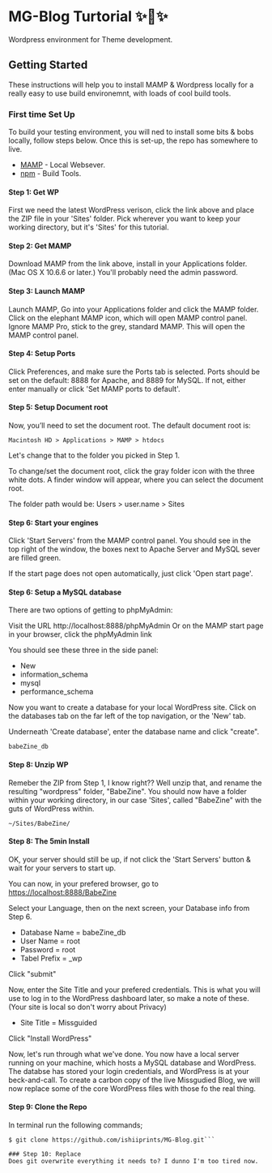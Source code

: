 # MG-Blog Turtorial :sparkles::turtle::sparkles:

Wordpress environment for Theme development. 

## Getting Started

These instructions will help you to install MAMP & Wordpress locally for a really easy to use build environemnt, with loads of cool build tools.

### First time Set Up

To build your testing environment, you will ned to install some bits & bobs locally, follow steps below. Once this is set-up, the repo has somewhere to live.

* [MAMP](https://www.mamp.info/en/downloads/) - Local Websever.
* [npm](https://docs.npmjs.com/getting-started/installing-node) - Build Tools.



#### Step 1: Get WP
First we need the latest WordPress verison, click the link above and place the ZIP file in your 'Sites' folder. Pick wherever you want to keep your working directory, but it's 'Sites' for this tutorial.

#### Step 2: Get MAMP
Download MAMP from the link above, install in your Applications folder. (Mac OS X 10.6.6 or later.) You'll probably need the admin password.

#### Step 3: Launch MAMP
Launch MAMP, Go into your Applications folder and click the MAMP folder. Click on the elephant MAMP icon, which will open MAMP control panel. Ignore MAMP Pro, stick to the grey, standard MAMP. This will open the MAMP control panel.

#### Step 4: Setup Ports
Click Preferences, and make sure the Ports tab is selected. Ports should be set on the default: 8888 for Apache, and 8889 for MySQL. If not, either enter manually or click 'Set MAMP ports to default'.

#### Step 5: Setup Document root
Now, you’ll need to set the document root. The default document root is:

```Macintosh HD > Applications > MAMP > htdocs```

Let's change that to the folder you picked in Step 1.

To change/set the document root, click the gray folder icon with the three white dots. A finder window will appear, where you can select the document root.

The folder path would be: Users > user.name > Sites

#### Step 6: Start your engines
Click 'Start Servers' from the MAMP control panel. You should see in the top right of the window, the boxes next to Apache Server and MySQL sever are filled green.

If the start page does not open automatically, just click 'Open start page'.

#### Step 6: Setup a MySQL database
There are two options of getting to phpMyAdmin:

Visit the URL http://localhost:8888/phpMyAdmin
Or on the MAMP start page in your browser, click the phpMyAdmin link

You should see these three in the side panel:

* New
* information_schema
* mysql
* performance_schema

Now you want to create a database for your local WordPress site. Click on the databases tab on the far left of the top navigation, or the 'New' tab.

Underneath 'Create database', enter the database name and click "create".

```babeZine_db```

#### Step 8: Unzip WP
Remeber the ZIP from Step 1, I know right?? Well unzip that, and rename the resulting "wordpress" folder, "BabeZine".
You should now have a folder within your working directory, in our case 'Sites', called "BabeZine" with the guts of WordPress within.

``` ~/Sites/BabeZine/ ```

#### Step 8: The 5min Install
OK, your server should still be up, if not click the 'Start Servers' button & wait for your servers to start up.

You can now, in your prefered browser, go to  [https://localhost:8888/BabeZine](https://localhost:8888/BabeZine)

Select your Language, then on the next screen, your Database info from Step 6.

* Database Name = babeZine_db
* User Name = root
* Password = root
* Tabel Prefix = _wp

Click "submit"

Now, enter the Site Title and your prefered credentials. This is what you will use to log in to the WordPress dashboard later, so make a note of these. (Your site is local so don't worry about Privacy)

* Site Title = Missguided

Click "Install WordPress"

Now, let's run through what we've done. You now have a local server running on your machine, which hosts a MySQL database and WordPress. The databse has stored your login credentials, and WordPress is at your beck-and-call. To create a carbon copy of the live Missgudied Blog, we will now replace some of the core WordPress files with those fo the real thing.

#### Step 9: Clone the Repo

In terminal run the following commands;

```$ cd ~/Sites/BabeZine
$ git clone https://github.com/ishiiprints/MG-Blog.git```

### Step 10: Replace
Does git overwrite everything it needs to? I dunno I'm too tired now.







